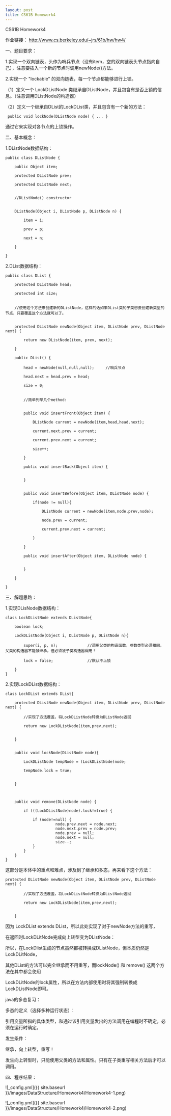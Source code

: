 ```yaml
---
layout: post
title: CS61B Homework4
---
```


CS61B Homework4




作业链接：
http://www.cs.berkeley.edu/~jrs/61b/hw/hw4/





一、题目要求：



1.实现一个双向链表，头作为哨兵节点（没有item，空的双向链表头节点指向自己），注意要插入一个新的节点时调用newNode()方法。




2.实现一个 "lockable" 的双向链表，每一个节点都能够进行上锁。

（1）定义一个 LockDListNode 类继承自DListNode，并且包含有是否上锁的信息。（注意调用DListNode的构造器）

（2）定义一个继承自DList的LockDList类，并且包含有一个新的方法：

	 public void lockNode(DListNode node) { ... }


通过它来实现对各节点的上锁操作。





二、基本概念：




1.DListNode数据结构：


	public class DListNode {

		public Object item;

 		protected DListNode prev;

  		protected DListNode next;


  		//DListNode() constructor


  		DListNode(Object i, DListNode p, DListNode n) {

    		item = i;

    		prev = p;

    		next = n;

  		}

	}



2.DList数据结构：


	public class DList {

		protected DListNode head;

  		protected int size;


  		//使用这个方法来创建新的DListNode，这样的话如果DList类的子类想要创建新类型的节点，只要覆盖这个方法就可以了。


  		protected DListNode newNode(Object item, DListNode prev, DListNode next) {

    		return new DListNode(item, prev, next);

  		}

  		public DList() {

	  		head = newNode(null,null,null);		//哨兵节点

	 		head.next = head.prev = head;

	  		size = 0;


	  		//简单列举几个method:


	  		public void insertFront(Object item) {
    
	  			DListNode current = newNode(item,head,head.next);

	  			current.next.prev = current;

	  			current.prev.next = current;

	  			size++;

  			}

  			public void insertBack(Object item) {


  			}


  			public void insertBefore(Object item, DListNode node) {
    
	  			if(node != null){

		  			DListNode current = newNode(item,node.prev,node);

		  			node.prev = current;

		  			current.prev.next = current;
		  
	 			}

  			}

  			public void insertAfter(Object item, DListNode node) {


  			}

 	 	}

  	}




三、解题思路：


1.实现DLisNode数据结构：


	class LockDListNode extends DListNode{

    	boolean lock;

    	LockDListNode(Object i, DListNode p, DListNode n){

            super(i, p, n);				//调用父类的构造函数，参数类型必须相同，父类的构造器不能被继承，但必须被子类构造器调用！

            lock = false;				//默认不上锁

    	}
	}


2.实现LockDList数据结构：

	class LockDList extends DList{

   		protected DListNode newNode(Object item, DListNode prev, DListNode next) {
    		
    		//实现了方法覆盖，将LockDListNode转换为DListNode返回
            
        	return new LockDListNode(item,prev,next);


    	}


    	public void lockNode(DListNode node){

            LockDListNode tempNode = (LockDListNode)node;

            tempNode.lock = true;
    	
    	
    	}



    	public void remove(DListNode node) {

            if (((LockDListNode)node).lock!=true) {

                if (node!=null) {
                          node.prev.next = node.next;
                          node.next.prev = node.prev;
                          node.prev = null;
                          node.next = null;
                          size--;      
                }
            }        
   		}
	}



这部分是本体中的重点和难点，涉及到了继承和多态，再来看下这个方法：

	protected DListNode newNode(Object item, DListNode prev, DListNode next) {
    		
    		//实现了方法覆盖，将LockDListNode转换为DListNode返回
            
        	return new LockDListNode(item,prev,next);


    	}


因为 LockDList extends DList，所以此处实现了对于newNode方法的重写，

在返回时LockDLitNode完成向上转型变为DListNode：

所以，在LockDlist生成的节点虽然都被转换成DListNode，但本质仍然是LockDLitNode，

其他DList的方法可以完全继承而不用重写，而lockNode() 和 remove() 这两个方法在其中都会使用

LockDLitNode的lock属性，所以在方法内部使用时将其强制转换成LockDListNode即可。


java的多态复习：

多态的定义（选择多种运行状态）：

引用变量所指的具体类型，和通过该引用变量发出的方法调用在编程时不确定，必须在运行时确定。


发生条件：

继承，向上转型，重写！

发生向上转型时，只能使用父类的方法和属性。只有在子类重写相关方法后才可以调用。





四、程序结果：


![_config.yml]({{ site.baseurl }}/images/DataStructure/Homework4/Homework4-1.png)



![_config.yml]({{ site.baseurl }}/images/DataStructure/Homework4/Homework4-2.png)
